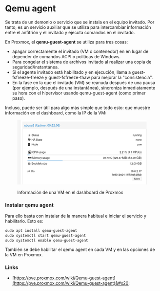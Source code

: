 # Qemu agent

Se trata de un demonio o servicio que se instala en el equipo invitado. Por tanto, es un servicio auxiliar que se utiliza para intercambiar información entre el anfitrión y el invitado y ejecuta comandos en el invitado.

En Proxmox, el **qemu-guest-agent** se utiliza para tres cosas:

* apagar correctamente el invitado (VM o contenedor) en en lugar de depender de comandos ACPI o políticas de Windows.
* Para congelar el sistema de archivos invitado al realizar una copia de seguridad/instantánea.&#x20;
* Si el agente invitado está habilitado y en ejecución, llama a guest-fsfreeze-freeze y guest-fsfreeze-thaw para mejorar la "consistencia".
* En la fase en la que el invitado (VM) se reanuda después de una pausa (por ejemplo, después de una instantánea), sincroniza inmediatamente su hora con el hipervisor usando qemu-guest-agent (como primer paso).

Incluso, puede ser útil para algo más simple que todo esto: que muestre información en el dashboard, como la IP de la VM:

<figure><img src="../../.gitbook/assets/image (3).png" alt="" width="563"><figcaption><p>Información de una VM en el dashboard de Proxmox</p></figcaption></figure>

### Instalar qemu agent

Para ello basta con instalar de la manera habitual e iniciar el servicio y habilitarlo. Esto es:

```
sudo apt install qemu-guest-agent
sudo systemctl start qemu-guest-agent
sudo systemctl enable qemu-guest-agent
```

También se debe habilitar el qemu agent en cada VM y en las opciones de la VM en Proxmox.

### Links

* [https://pve.proxmox.com/wiki/Qemu-guest-agent](https://pve.proxmox.com/wiki/Qemu-guest-agent)&#x20;
